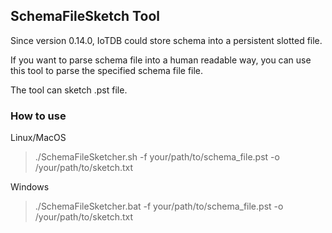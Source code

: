 <!--

    Licensed to the Apache Software Foundation (ASF) under one
    or more contributor license agreements.  See the NOTICE file
    distributed with this work for additional information
    regarding copyright ownership.  The ASF licenses this file
    to you under the Apache License, Version 2.0 (the
    "License"); you may not use this file except in compliance
    with the License.  You may obtain a copy of the License at

        http://www.apache.org/licenses/LICENSE-2.0

    Unless required by applicable law or agreed to in writing,
    software distributed under the License is distributed on an
    "AS IS" BASIS, WITHOUT WARRANTIES OR CONDITIONS OF ANY
    KIND, either express or implied.  See the License for the
    specific language governing permissions and limitations
    under the License.

-->

## SchemaFileSketch Tool

Since version 0.14.0, IoTDB could store schema into a persistent slotted file.

If you want to parse schema file into a human readable way, you can use this tool to parse the specified schema file file.

The tool can sketch .pst file.

### How to use

Linux/MacOS
> ./SchemaFileSketcher.sh -f your/path/to/schema_file.pst -o /your/path/to/sketch.txt

Windows

> ./SchemaFileSketcher.bat -f your/path/to/schema_file.pst -o /your/path/to/sketch.txt


